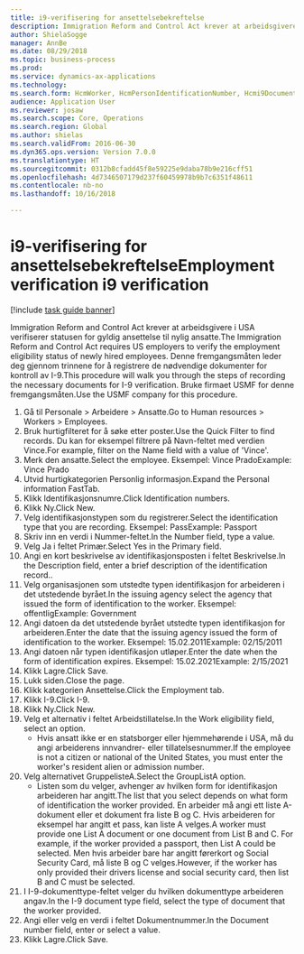```yaml
--- 
title: i9-verifisering for ansettelsebekreftelse
description: Immigration Reform and Control Act krever at arbeidsgivere i USA verifiserer statusen for gyldig ansettelse til nylig ansatte.
author: ShielaSogge
manager: AnnBe
ms.date: 08/29/2018
ms.topic: business-process
ms.prod: 
ms.service: dynamics-ax-applications
ms.technology: 
ms.search.form: HcmWorker, HcmPersonIdentificationNumber, Hcmi9Document
audience: Application User
ms.reviewer: josaw
ms.search.scope: Core, Operations
ms.search.region: Global
ms.author: shielas
ms.search.validFrom: 2016-06-30
ms.dyn365.ops.version: Version 7.0.0
ms.translationtype: HT
ms.sourcegitcommit: 0312b8cfadd45f8e59225e9daba78b9e216cff51
ms.openlocfilehash: 4d7346507179d237f60459978b9b7c6351f48611
ms.contentlocale: nb-no
ms.lasthandoff: 10/16/2018

---
```

# <a name="employment-verification-i9-verification"></a><span data-ttu-id="312ed-103">i9-verifisering for ansettelsebekreftelse</span><span class="sxs-lookup"><span data-stu-id="312ed-103">Employment verification i9 verification</span></span>

[!include [task guide banner](../../../includes/task-guide-banner.md)]

<span data-ttu-id="312ed-104">Immigration Reform and Control Act krever at arbeidsgivere i USA verifiserer statusen for gyldig ansettelse til nylig ansatte.</span><span class="sxs-lookup"><span data-stu-id="312ed-104">The Immigration Reform and Control Act requires US employers to verify the employment eligibility status of newly hired employees.</span></span> <span data-ttu-id="312ed-105">Denne fremgangsmåten leder deg gjennom trinnene for å registrere de nødvendige dokumenter for kontroll av I-9.</span><span class="sxs-lookup"><span data-stu-id="312ed-105">This procedure will walk you through the steps of recording the necessary documents for I-9 verification.</span></span> <span data-ttu-id="312ed-106">Bruke firmaet USMF for denne fremgangsmåten.</span><span class="sxs-lookup"><span data-stu-id="312ed-106">Use the USMF company for this procedure.</span></span>

1. <span data-ttu-id="312ed-107">Gå til Personale > Arbeidere > Ansatte.</span><span class="sxs-lookup"><span data-stu-id="312ed-107">Go to Human resources > Workers > Employees.</span></span>
2. <span data-ttu-id="312ed-108">Bruk hurtigfilteret for å søke etter poster.</span><span class="sxs-lookup"><span data-stu-id="312ed-108">Use the Quick Filter to find records.</span></span> <span data-ttu-id="312ed-109">Du kan for eksempel filtrere på Navn-feltet med verdien Vince.</span><span class="sxs-lookup"><span data-stu-id="312ed-109">For example, filter on the Name field with a value of 'Vince'.</span></span>
3. <span data-ttu-id="312ed-110">Merk den ansatte.</span><span class="sxs-lookup"><span data-stu-id="312ed-110">Select the employee.</span></span> <span data-ttu-id="312ed-111">Eksempel: Vince Prado</span><span class="sxs-lookup"><span data-stu-id="312ed-111">Example: Vince Prado</span></span>
4. <span data-ttu-id="312ed-112">Utvid hurtigkategorien Personlig informasjon.</span><span class="sxs-lookup"><span data-stu-id="312ed-112">Expand the Personal information FastTab.</span></span>
5. <span data-ttu-id="312ed-113">Klikk Identifikasjonsnumre.</span><span class="sxs-lookup"><span data-stu-id="312ed-113">Click Identification numbers.</span></span>
6. <span data-ttu-id="312ed-114">Klikk Ny.</span><span class="sxs-lookup"><span data-stu-id="312ed-114">Click New.</span></span>
7. <span data-ttu-id="312ed-115">Velg identifikasjonstypen som du registrerer.</span><span class="sxs-lookup"><span data-stu-id="312ed-115">Select the identification type that you are recording.</span></span> <span data-ttu-id="312ed-116">Eksempel: Pass</span><span class="sxs-lookup"><span data-stu-id="312ed-116">Example: Passport</span></span>
8. <span data-ttu-id="312ed-117">Skriv inn en verdi i Nummer-feltet.</span><span class="sxs-lookup"><span data-stu-id="312ed-117">In the Number field, type a value.</span></span>
9. <span data-ttu-id="312ed-118">Velg Ja i feltet Primær.</span><span class="sxs-lookup"><span data-stu-id="312ed-118">Select Yes in the Primary field.</span></span>
10. <span data-ttu-id="312ed-119">Angi en kort beskrivelse av identifikasjonsposten i feltet Beskrivelse.</span><span class="sxs-lookup"><span data-stu-id="312ed-119">In the Description field, enter a brief description of the identification record..</span></span>
11. <span data-ttu-id="312ed-120">Velg organisasjonen som utstedte typen identifikasjon for arbeideren i det utstedende byrået.</span><span class="sxs-lookup"><span data-stu-id="312ed-120">In the issuing agency select the agency that issued the form of identification to the worker.</span></span> <span data-ttu-id="312ed-121">Eksempel: offentlig</span><span class="sxs-lookup"><span data-stu-id="312ed-121">Example: Government</span></span>
12. <span data-ttu-id="312ed-122">Angi datoen da det utstedende byrået utstedte typen identifikasjon for arbeideren.</span><span class="sxs-lookup"><span data-stu-id="312ed-122">Enter the date that the issuing agency issued the form of identification to the worker.</span></span> <span data-ttu-id="312ed-123">Eksempel: 15.02.2011</span><span class="sxs-lookup"><span data-stu-id="312ed-123">Example: 02/15/2011</span></span>
13. <span data-ttu-id="312ed-124">Angi datoen når typen identifikasjon utløper.</span><span class="sxs-lookup"><span data-stu-id="312ed-124">Enter the date when the form of identification expires.</span></span> <span data-ttu-id="312ed-125">Eksempel: 15.02.2021</span><span class="sxs-lookup"><span data-stu-id="312ed-125">Example: 2/15/2021</span></span>
14. <span data-ttu-id="312ed-126">Klikk Lagre.</span><span class="sxs-lookup"><span data-stu-id="312ed-126">Click Save.</span></span>
15. <span data-ttu-id="312ed-127">Lukk siden.</span><span class="sxs-lookup"><span data-stu-id="312ed-127">Close the page.</span></span>
16. <span data-ttu-id="312ed-128">Klikk kategorien Ansettelse.</span><span class="sxs-lookup"><span data-stu-id="312ed-128">Click the Employment tab.</span></span>
17. <span data-ttu-id="312ed-129">Klikk I-9.</span><span class="sxs-lookup"><span data-stu-id="312ed-129">Click I-9.</span></span>
18. <span data-ttu-id="312ed-130">Klikk Ny.</span><span class="sxs-lookup"><span data-stu-id="312ed-130">Click New.</span></span>
19. <span data-ttu-id="312ed-131">Velg et alternativ i feltet Arbeidstillatelse.</span><span class="sxs-lookup"><span data-stu-id="312ed-131">In the Work eligibility field, select an option.</span></span>
    * <span data-ttu-id="312ed-132">Hvis ansatt ikke er en statsborger eller hjemmehørende i USA, må du angi arbeiderens innvandrer- eller tillatelsesnummer.</span><span class="sxs-lookup"><span data-stu-id="312ed-132">If the employee is not a citizen or national of the United States, you must enter the worker's resident alien or admission number.</span></span>  
20. <span data-ttu-id="312ed-133">Velg alternativet GruppelisteA.</span><span class="sxs-lookup"><span data-stu-id="312ed-133">Select the GroupListA option.</span></span>
    * <span data-ttu-id="312ed-134">Listen som du velger, avhenger av hvilken form for identifikasjon arbeideren har angitt.</span><span class="sxs-lookup"><span data-stu-id="312ed-134">The list that you select depends on what form of identification the worker provided.</span></span> <span data-ttu-id="312ed-135">En arbeider må angi ett liste A-dokument eller et dokument fra liste B og C. Hvis arbeideren for eksempel har angitt et pass, kan liste A velges.</span><span class="sxs-lookup"><span data-stu-id="312ed-135">A worker must provide one List A document or one document from List B and C. For example, if the worker provided a passport, then List A could be selected.</span></span> <span data-ttu-id="312ed-136">Men hvis arbeider bare har angitt førerkort og Social Security Card, må liste B og C velges.</span><span class="sxs-lookup"><span data-stu-id="312ed-136">However, if the worker has only provided their drivers license and social security card, then list B and C must be selected.</span></span>  
21. <span data-ttu-id="312ed-137">I I-9-dokumenttype-feltet velger du hvilken dokumenttype arbeideren angav.</span><span class="sxs-lookup"><span data-stu-id="312ed-137">In the I-9 document type field, select the type of document that the worker provided.</span></span>
22. <span data-ttu-id="312ed-138">Angi eller velg en verdi i feltet Dokumentnummer.</span><span class="sxs-lookup"><span data-stu-id="312ed-138">In the Document number field, enter or select a value.</span></span>
23. <span data-ttu-id="312ed-139">Klikk Lagre.</span><span class="sxs-lookup"><span data-stu-id="312ed-139">Click Save.</span></span>


